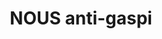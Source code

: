 ---
title: "NOUS anti-gaspi"
url: /paris/nous-anti-gaspi-rue-du-pre-saint-gervais/
shop: commodité
---